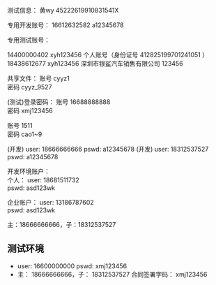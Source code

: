 
测试信息：
黄wy 45222619910831541X

专用开发账号：
16612632582 a12345678

专用测试账号：

14400000402 xyh123456 个人账号（身份证号 412825199701241051 ）
18438612677 xyh123456 深圳市银鲨汽车销售有限公司 123456

共享文件：
账号 cyyz1  
密码 cyyz_9527

(测试)登录密码：
账号 16688888888  
密码 xmj123456

账号 1511  
密码 cao1~9

(开发) user: 18666666666 pswd: a12345678
(开发) user: 18312537527 pswd: a12345678

开发环境账户：  
个人：
user: 18681511732  
pswd: asd123wk

企业账户：
user: 13186787602  
pswd: asd123wk

主：18666666666，子：18312537527


## 测试环境

-   user: 16600000000 pswd: xmj123456
-   主： 18666666666，子： 18312537527 合同签署字码： xmj123456
